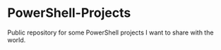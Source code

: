 # PowerShell-Projects

Public repository for some PowerShell projects I want to share with the world.
